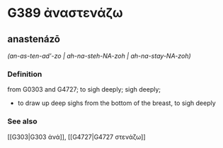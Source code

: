 # G389 ἀναστενάζω

## anastenázō

_(an-as-ten-ad'-zo | ah-na-steh-NA-zoh | ah-na-stay-NA-zoh)_

### Definition

from G0303 and G4727; to sigh deeply; sigh deeply; 

- to draw up deep sighs from the bottom of the breast, to sigh deeply

### See also

[[G303|G303 ἀνά]], [[G4727|G4727 στενάζω]]
